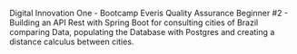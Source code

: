 Digital Innovation One - Bootcamp Everis Quality Assurance Beginner #2 - Building an API Rest with Spring Boot for consulting cities of Brazil comparing Data, populating the Database with Postgres and creating a distance calculus between cities.